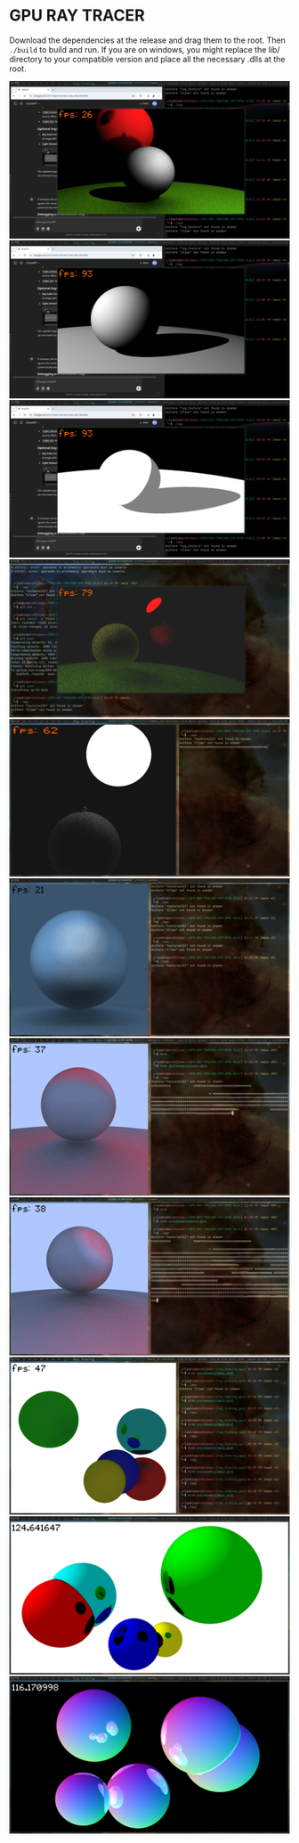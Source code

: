 # GPU RAY TRACER

Download the dependencies at the release and drag them to the root. Then `./build` to build and run.
If you are on windows, you might replace the lib/ directory to your compatible version and place all the necessary .dlls at the root.

![](./bin/screenshots/10.png)
![](./bin/screenshots/9.png)
![](./bin/screenshots/8.png)
![](./bin/screenshots/7.png)
![](./bin/screenshots/6.png)
![](./bin/screenshots/5.png)
![](./bin/screenshots/4.png)
![](./bin/screenshots/3.png)
![](./bin/screenshots/2.png)
![](./bin/screenshots/1.png)
![](./bin/screenshots/0.png)
